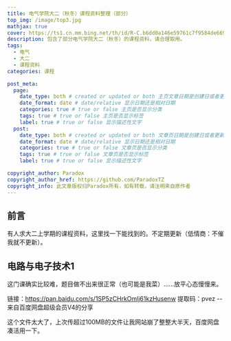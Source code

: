```yaml
---
title: 电气学院大二（秋冬）课程资料整理（部分）
top_img: /image/top3.jpg
mathjax: true
cover: https://ts1.cn.mm.bing.net/th/id/R-C.b6dd0a146e59761c7f9584de66901a3a?rik=QQ0sa%2bmrhe2vzQ&riu=http%3a%2f%2fwww.creaform3d.com.cn%2fsites%2fdefault%2ffiles%2fstyles%2fgallery-block-view-featured%2fpublic%2fassets%2fservices%2fgalleries%2f3d-engineering%2felectronical-engineering%2f800x600%2fgenie-electrique.jpg&ehk=282naUhv8%2faK15tP3wpK7UIbw7SVjxSfdZ%2fecSQQ3Hw%3d&risl=&pid=ImgRaw&r=0
description: 包含了部分电气学院大二（秋冬）的课程资料，请合理取用。
tags: 
  - 电气
  - 大二
  - 课程资料
categories: 课程

post_meta:
  page:
    date_type: both # created or updated or both 主页文章日期是创建日或者更新日或都显示
    date_format: date # date/relative 显示日期还是相对日期
    categories: true # true or false 主页是否显示分类
    tags: true # true or false 主页是否显示标签
    label: true # true or false 显示描述性文字
  post:
    date_type: both # created or updated or both 文章页日期是创建日或者更新日或都显示
    date_format: date # date/relative 显示日期还是相对日期
    categories: true # true or false 文章页是否显示分类
    tags: true # true or false 文章页是否显示标签
    label: true # true or false 显示描述性文字

copyright_author: Paradox
copyright_author_href: https://github.com/ParadoxTZ
copyright_info: 此文章版权归Paradox所有，如有转载，请注明来自原作者
---
```


## 前言

​	有人求大二上学期的课程资料，这里找一下能找到的。不定期更新（低情商：不催我就不更新）。

## 电路与电子技术1

​	这门课确实比较难，题目做不出来很正常（也可能是我菜）……放平心态慢慢来。

链接：https://pan.baidu.com/s/1SP5zCHrkOmlj61kzHusenw 
提取码：pvez 
--来自百度网盘超级会员V4的分享

​	这个文件太大了，上次传超过100MB的文件让我网站崩了整整大半天，百度网盘凑活用一下。
